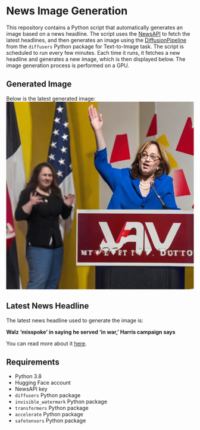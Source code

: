 # News Image Generation
This repository contains a Python script that automatically generates an image based on a news headline. The script uses the [NewsAPI](https://newsapi.org/) to fetch the latest headlines, and then generates an image using the [DiffusionPipeline](https://github.com/huggingface/diffusers) from the `diffusers` Python package for Text-to-Image task.
The script is scheduled to run every few minutes. Each time it runs, it fetches a new headline and generates a new image, which is then displayed below. The image generation process is performed on a GPU.

## Generated Image
Below is the latest generated image:
![Generated Image](image.png)

## Latest News Headline
The latest news headline used to generate the image is:

**Walz ‘misspoke’ in saying he served ‘in war,’ Harris campaign says**

You can read more about it [here](https://news.google.com/rss/articles/CBMijwFBVV95cUxOMlpkNVVlWWdRVjJQYmsxMndYUmtqeEpFUFRab3JfOUtONkVzWndiTnc5eHN4SFVpZHZ1NnFRU0N5TXpxOUxianJIVXhzNWgwSUY1OUljR0lWVWVSNDRqU0VkR1VIUjFPN2lIZUN3MUdzUVJpWXpYMEo0U0ZjR2ptUmtmX3E1QVc5ck02U0NYZ9IBhgFBVV95cUxQU3NPaEJZaFM3M0RSWXROX0l3QnR1bHRVN244clQ4MW1kcVQzUUpWN2I0NTBGRUQyNld0U3RWdWpiTWotX19zUEw2VHRZUEpibkdnLXhQY1pEQjgwSzNKVEE5dHdWdFVsYktCS0NrR0Z5WG5oc3MzWlI4anVuQUtoeTkyUTZiZw?oc=5).

## Requirements
- Python 3.8
- Hugging Face account
- NewsAPI key
- `diffusers` Python package
- `invisible_watermark` Python package
- `transformers` Python package
- `accelerate` Python package
- `safetensors` Python package
